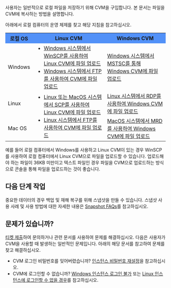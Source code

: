 
사용자는 일반적으로 로컬 파일을 저장하기 위해 CVM을 구입합니다. 본 문서는 파일을 CVM에 복사하는 방법을 설명합니다.

아래에서 로컬 컴퓨터의 운영 체제를 찾고 해당 지침을 참고하십시오.

 <table>
      <tr bgcolor=#5291F8>
        <th >로컬 OS</th>
        <th>Linux CVM</th>
        <th>Windows CVM</th>		
      </tr>
      <tr>
        <td> Windows </td>
				<td>
					<ul style="margin: 0;"><li><a href="https://intl.cloud.tencent.com/document/product/213/2131">Windows 시스템에서 WinSCP를 사용하여 Linux CVM에 파일 업로드</a></li>
					<li><a href="https://intl.cloud.tencent.com/document/product/213/2132">Windows 시스템에서 FTP를 사용하여 CVM에 파일 업로드</a></li></ul>
				</td>
				<td><a href="https://intl.cloud.tencent.com/document/product/213/2761">Windows 시스템에서 MSTSC를 통해 Windows CVM에 파일 업로드</a></td>
      </tr>
      <tr>
        <td> Linux </td>
				<td rowspan=2>
					<ul style="margin: 0;"><li><a href="https://intl.cloud.tencent.com/document/product/213/2133">Linux 또는 MacOS 시스템에서 SCP를 사용하여 Linux CVM에 파일 업로드</a></li>
					<li><a href="https://intl.cloud.tencent.com/document/product/213/35307">Linux 시스템에서 FTP를 사용하여 CVM에 파일 업로드</a></li></ul></td>
				<td><a href="https://intl.cloud.tencent.com/document/product/213/34822">Linux 시스템에서 RDP를 사용하여 Windows CVM에 파일 업로드</a></td>
      </tr>
      <tr>
        <td>Mac OS</td>
        <td><a href="https://intl.cloud.tencent.com/document/product/213/34820">MacOS 시스템에서 MRD를 사용하여 Windows CVM에 파일 업로드</a></td>
      </tr>
    </table>
예를 들어 로컬 컴퓨터에서 Windows를 사용하고 Linux CVM이 있는 경우 WinSCP를 사용하여 로컬 컴퓨터에서 Linux CVM으로 파일을 업로드할 수 있습니다.

<dx-alert infotype="explain" title="">
업로드해야 하는 파일이 36KB 미만이고 텍스트 파일인 경우 파일을 CVM으로 업로드하는 방식으로 콘솔을 통해 파일을 업로드하는 것이 좋습니다.
</dx-alert>





## 다음 단계 작업
중요한 데이터의 경우 백업 및 재해 복구를 위해 스냅샷을 만들 수 있습니다. 스냅샷 사용 사례 및 사용 방법에 대한 자세한 내용은 [Snapshot FAQs](https://intl.cloud.tencent.com/document/product/362/17820)를 참고하십시오.

## 문제가 있습니까?
[티켓 제출](https://console.intl.cloud.tencent.com/workorder/category
)하여 문의하거나 관련 문서를 사용하여 문제를 해결하십시오.
다음은 사용자가 CVM을 사용할 때 발생하는 일반적인 문제입니다. 아래의 해당 문서를 참고하여 문제를 찾고 해결하십시오.
- CVM 로그인 비밀번호를 잊어버렸습니까?
[인스턴스 비밀번호 재설정](https://intl.cloud.tencent.com/document/product/213/16566)을 참고하십시오.
- CVM에 로그인할 수 없습니까?
[Windows 인스턴스 로그인 불가](https://intl.cloud.tencent.com/document/product/213/10339) 또는 [Linux 인스턴스에 로그인할 수 없을 경우](https://intl.cloud.tencent.com/document/product/213/32500)를 참고하십시오.


